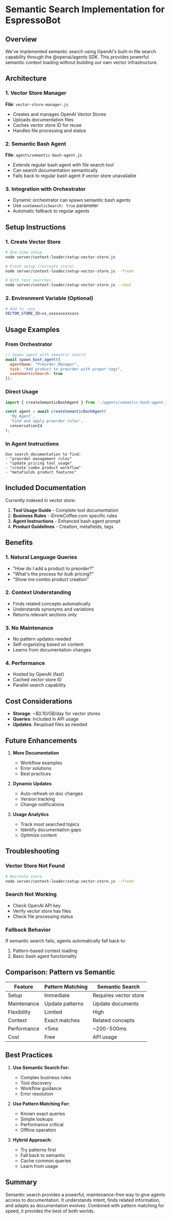 # Semantic Search Implementation for EspressoBot

## Overview
We've implemented semantic search using OpenAI's built-in file search capability through the @openai/agents SDK. This provides powerful semantic context loading without building our own vector infrastructure.

## Architecture

### 1. Vector Store Manager
**File**: `vector-store-manager.js`
- Creates and manages OpenAI Vector Stores
- Uploads documentation files
- Caches vector store ID for reuse
- Handles file processing and status

### 2. Semantic Bash Agent
**File**: `agents/semantic-bash-agent.js`
- Extends regular bash agent with file search tool
- Can search documentation semantically
- Falls back to regular bash agent if vector store unavailable

### 3. Integration with Orchestrator
- Dynamic orchestrator can spawn semantic bash agents
- Use `useSemanticSearch: true` parameter
- Automatic fallback to regular agents

## Setup Instructions

### 1. Create Vector Store
```bash
# One-time setup
node server/context-loader/setup-vector-store.js

# Fresh setup (recreate store)
node server/context-loader/setup-vector-store.js --fresh

# With test searches
node server/context-loader/setup-vector-store.js --test
```

### 2. Environment Variable (Optional)
```bash
# Add to .env
VECTOR_STORE_ID=vs_xxxxxxxxxxxxx
```

## Usage Examples

### From Orchestrator
```javascript
// Spawn agent with semantic search
await spawn_bash_agent({
  agentName: "Preorder_Manager",
  task: "Add product to preorder with proper tags",
  useSemanticSearch: true
});
```

### Direct Usage
```javascript
import { createSemanticBashAgent } from './agents/semantic-bash-agent.js';

const agent = await createSemanticBashAgent(
  'My_Agent',
  'Find and apply preorder rules',
  conversationId
);
```

### In Agent Instructions
```
Use search_documentation to find:
- "preorder management rules"
- "update_pricing tool usage"
- "create combo product workflow"
- "metafields product features"
```

## Included Documentation

Currently indexed in vector store:
1. **Tool Usage Guide** - Complete tool documentation
2. **Business Rules** - iDrinkCoffee.com specific rules
3. **Agent Instructions** - Enhanced bash agent prompt
4. **Product Guidelines** - Creation, metafields, tags

## Benefits

### 1. **Natural Language Queries**
- "How do I add a product to preorder?"
- "What's the process for bulk pricing?"
- "Show me combo product creation"

### 2. **Context Understanding**
- Finds related concepts automatically
- Understands synonyms and variations
- Returns relevant sections only

### 3. **No Maintenance**
- No pattern updates needed
- Self-organizing based on content
- Learns from documentation changes

### 4. **Performance**
- Hosted by OpenAI (fast)
- Cached vector store ID
- Parallel search capability

## Cost Considerations

- **Storage**: ~$0.10/GB/day for vector stores
- **Queries**: Included in API usage
- **Updates**: Reupload files as needed

## Future Enhancements

1. **More Documentation**
   - Workflow examples
   - Error solutions
   - Best practices

2. **Dynamic Updates**
   - Auto-refresh on doc changes
   - Version tracking
   - Change notifications

3. **Usage Analytics**
   - Track most searched topics
   - Identify documentation gaps
   - Optimize content

## Troubleshooting

### Vector Store Not Found
```bash
# Recreate store
node server/context-loader/setup-vector-store.js --fresh
```

### Search Not Working
- Check OpenAI API key
- Verify vector store has files
- Check file processing status

### Fallback Behavior
If semantic search fails, agents automatically fall back to:
1. Pattern-based context loading
2. Basic bash agent functionality

## Comparison: Pattern vs Semantic

| Feature | Pattern Matching | Semantic Search |
|---------|-----------------|-----------------|
| Setup | Immediate | Requires vector store |
| Maintenance | Update patterns | Update documents |
| Flexibility | Limited | High |
| Context | Exact matches | Related concepts |
| Performance | <5ms | ~200-500ms |
| Cost | Free | API usage |

## Best Practices

1. **Use Semantic Search For:**
   - Complex business rules
   - Tool discovery
   - Workflow guidance
   - Error resolution

2. **Use Pattern Matching For:**
   - Known exact queries
   - Simple lookups
   - Performance critical
   - Offline operation

3. **Hybrid Approach:**
   - Try patterns first
   - Fall back to semantic
   - Cache common queries
   - Learn from usage

## Summary

Semantic search provides a powerful, maintenance-free way to give agents access to documentation. It understands intent, finds related information, and adapts as documentation evolves. Combined with pattern matching for speed, it provides the best of both worlds.